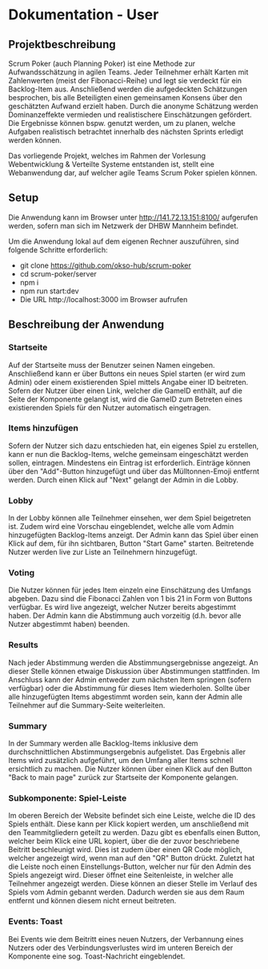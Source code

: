 # Dokumentation - User

## Projektbeschreibung
Scrum Poker (auch Planning Poker) ist eine Methode zur Aufwandsschätzung in agilen Teams. Jeder Teilnehmer erhält Karten mit Zahlenwerten (meist der Fibonacci-Reihe) und legt sie verdeckt für ein Backlog-Item aus. Anschließend werden die aufgedeckten Schätzungen besprochen, bis alle Beteiligten einen gemeinsamen Konsens über den geschätzten Aufwand erzielt haben. Durch die anonyme Schätzung werden Dominanzeffekte vermieden und realistischere Einschätzungen gefördert.
Die Ergebnisse können bspw. genutzt werden, um zu planen, welche Aufgaben realistisch betrachtet innerhalb des nächsten Sprints erledigt werden können.

Das vorliegende Projekt, welches im Rahmen der Vorlesung Webentwicklung & Verteilte Systeme entstanden ist, stellt eine Webanwendung dar, auf welcher agile Teams Scrum Poker spielen können.

## Setup
Die Anwendung kann im Browser unter http://141.72.13.151:8100/ aufgerufen werden, sofern man sich im Netzwerk der DHBW Mannheim befindet.

Um die Anwendung lokal auf dem eigenen Rechner auszuführen, sind folgende Schritte erforderlich:
- git clone https://github.com/okso-hub/scrum-poker
- cd scrum-poker/server
- npm i
- npm run start:dev
- Die URL http://localhost:3000 im Browser aufrufen

## Beschreibung der Anwendung
### Startseite
Auf der Startseite muss der Benutzer seinen Namen eingeben. Anschließend kann er über Buttons ein neues Spiel starten (er wird zum Admin) oder einem existierenden Spiel mittels Angabe einer ID beitreten. Sofern der Nutzer über einen Link, welcher die GameID enthält, auf die Seite der Komponente gelangt ist, wird die GameID zum Betreten eines existierenden Spiels für den Nutzer automatisch eingetragen.

### Items hinzufügen
Sofern der Nutzer sich dazu entschieden hat, ein eigenes Spiel zu erstellen, kann er nun die Backlog-Items, welche gemeinsam eingeschätzt werden sollen, eintragen. Mindestens ein Eintrag ist erforderlich. Einträge können über den "Add"-Button hinzugefügt und über das Mülltonnen-Emoji entfernt werden. Durch einen Klick auf "Next" gelangt der Admin in die Lobby.

### Lobby
In der Lobby können alle Teilnehmer einsehen, wer dem Spiel beigetreten ist. Zudem wird eine Vorschau eingeblendet, welche alle vom Admin hinzugefügten Backlog-Items anzeigt. Der Admin kann das Spiel über einen Klick auf dem, für ihn sichtbaren, Button "Start Game" starten. Beitretende Nutzer werden live zur Liste an Teilnehmern hinzugefügt.

### Voting
Die Nutzer können für jedes Item einzeln eine Einschätzung des Umfangs abgeben. Dazu sind die Fibonacci Zahlen von 1 bis 21 in Form von Buttons verfügbar. Es wird live angezeigt, welcher Nutzer bereits abgestimmt haben. Der Admin kann die Abstimmung auch vorzeitig (d.h. bevor alle Nutzer abgestimmt haben) beenden.

### Results
Nach jeder Abstimmung werden die Abstimmungsergebnisse angezeigt. An dieser Stelle können etwaige Diskussion über Abstimmungen stattfinden. Im Anschluss kann der Admin entweder zum nächsten Item springen (sofern verfügbar) oder die Abstimmung für dieses Item wiederholen.
Sollte über alle hinzugefügten Items abgestimmt worden sein, kann der Admin alle Teilnehmer auf die Summary-Seite weiterleiten.

### Summary
In der Summary werden alle Backlog-Items inklusive dem durchschnittlichen Abstimmungsergebnis aufgelistet.
Das Ergebnis aller Items wird zusätzlich aufgeführt, um den Umfang aller Items schnell ersichtlich zu machen.
Die Nutzer können über einen Klick auf den Button "Back to main page" zurück zur Startseite der Komponente gelangen.

### Subkomponente: Spiel-Leiste
Im oberen Bereich der Website befindet sich eine Leiste, welche die ID des Spiels enthält. Diese kann per Klick kopiert werden, um anschließend mit den Teammitgliedern geteilt zu werden. Dazu gibt es ebenfalls einen Button, welcher beim Klick eine URL kopiert, über die der zuvor beschriebene Beitritt beschleunigt wird. Dies ist zudem über einen QR Code möglich, welcher angezeigt wird, wenn man auf den "QR" Button drückt.
Zuletzt hat die Leiste noch einen Einstellungs-Button, welcher nur für den Admin des Spiels angezeigt wird. Dieser öffnet eine Seitenleiste, in welcher alle Teilnehmer angezeigt werden. Diese können an dieser Stelle im Verlauf des Spiels vom Admin gebannt werden. Dadurch werden sie aus dem Raum entfernt und können diesem nicht erneut beitreten.

### Events: Toast
Bei Events wie dem Beitritt eines neuen Nutzers, der Verbannung eines Nutzers oder des Verbindungsverlustes wird im unteren Bereich der Komponente eine sog. Toast-Nachricht eingeblendet.
